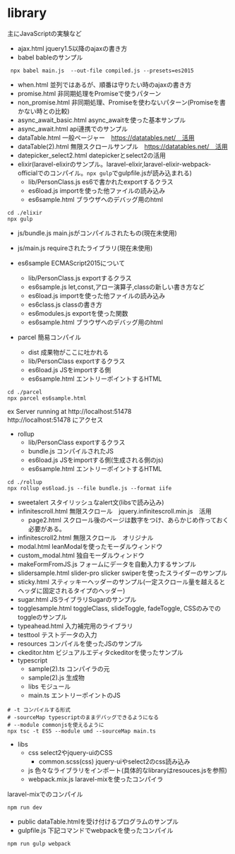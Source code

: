 # library
主にJavaScriptの実験など

- ajax.html jquery1.5以降のajaxの書き方
- babel bableのサンプル
```
 npx babel main.js  --out-file compiled.js --presets=es2015
```
- when.html 並列ではあるが、順番は守りたい時のajaxの書き方
- promise.html 非同期処理をPromiseで使うパターン
- non_promise.html 非同期処理、Promiseを使わないパターン(Promiseを書かない時との比較)
- async_await_basic.html async_awaitを使った基本サンプル
- async_await.html api連携でのサンプル
- dataTable.html 一般ページャー　https://datatables.net/　活用
- dataTable(2).html 無限スクロールサンプル　https://datatables.net/　活用
- datepicker_select2.html datepickerとselect2の活用
- elixir(laravel-elixirのサンプル。laravel-elixir,laravel-elixir-webpack-officialでのコンパイル。```npx gulp```でgulpfile.jsが読み込まれる)
    - lib/PersonClass.js es6で書かれたexportするクラス
    - es6load.js importを使った他ファイルの読み込み
    - es6sample.html ブラウザへのデバッグ用のhtml
```
cd ./elixir
npx gulp
```

- js/bundle.js main.jsがコンパイルされたもの(現在未使用)
- js/main.js requireされたライブラリ(現在未使用)
- es6sample ECMAScript2015について
    - lib/PersonClass.js exportするクラス
    - es6sample.js let,const,アロー演算子,classの新しい書き方など
    - es6load.js importを使った他ファイルの読み込み
    - es6class.js classの書き方
    - es6modules.js exportを使った関数
    - es6sample.html ブラウザへのデバッグ用のhtml

- parcel 簡易コンパイル
    - dist 成果物がここに吐かれる
    - lib/PersonClass exportするクラス
    - es6load.js JSをimportする側
    - es6sample.html エントリーポイントするHTML


```
cd ./parcel
npx parcel es6sample.html
```
ex Server running at http://localhost:51478<br>
http://localhost:51478 にアクセス

- rollup
    - lib/PersonClass exportするクラス
    - bundle.js コンパイルされたJS
    - es6load.js JSをimportする側(生成される側のjs)
    - es6sample.html エントリーポイントするHTML
```
cd ./rollup
npx rollup es6load.js --file bundle.js --format iife
```

- sweetalert スタイリッシュなalert文(libsで読み込み)
- infinitescroll.html 無限スクロール　jquery.infinitescroll.min.js　活用
    - page2.html スクロール後のページは数字をつけ、あらかじめ作っておく必要がある。
- infinitescroll2.html 無限スクロール　オリジナル
- modal.html leanModalを使ったモーダルウィンドウ
- custom_modal.html 独自モーダルウィンドウ
- makeFormFromJS.js フォームにデータを自動入力するサンプル
- slidersample.html slider-pro slicker swiperを使ったスライダーのサンプル
- sticky.html スティッキーヘッダーのサンプル(一定スクロール量を越えるとヘッダに固定されるタイプのヘッダー)
- sugar.html JSライブラリSugarのサンプル
- togglesample.html toggleClass, slideToggle, fadeToggle, CSSのみでのtoggleのサンプル
- typeahead.html 入力補完用のライブラリ
- testtool テストデータの入力
- resources コンパイルを使ったJSのサンプル
- ckeditor.htm ビジュアルエディタckeditorを使ったサンプル
- typescript
    - sample(2).ts コンパイラの元
    - sample(2).js 生成物
    - libs モジュール
    - main.ts エントリーポイントのJS
```
# -t コンパイルする形式
# -sourceMap typescriptのままデバッグできるようになる
# --module commonjsを使えるように
npx tsc -t ES5 --module umd --sourceMap main.ts

```
- libs
    - css select2やjquery-uiのCSS
        - common.scss(css) jquery-uiやselect2のcss読み込み
    - js  色々なライブラリをインポート(具体的なlibraryはresouces.jsを参照)
    - webpack.mix.js laravel-mixを使ったコンパイラ

laravel-mixでのコンパイル
```
npm run dev
```


- public dataTable.htmlを受け付けるプログラムのサンプル
- gulpfile.js 下記コマンドでwebpackを使ったコンパイル　
```
npm run gulp webpack
```
